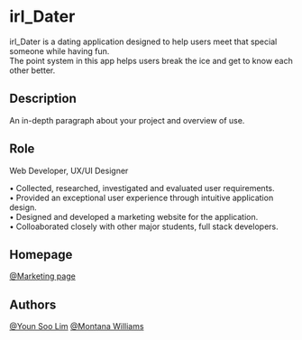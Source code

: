 # irl_Dater

irl_Dater is a dating application designed to help users meet that special someone while having fun. <br>
The point system in this app helps users break the ice and get to know each other better.

## Description

An in-depth paragraph about your project and overview of use.

## Role

Web Developer, UX/UI Designer

• Collected, researched, investigated and evaluated user requirements.  <br>
• Provided an exceptional user experience through intuitive application design. <br>
• Designed and developed a marketing website for the application. <br>
• Colloaborated closely with other major students, full stack developers.

## Homepage
[@Marketing page](http://irldater.younsoolim.com/)

## Authors

[@Youn Soo Lim](https://www.linkedin.com/in/younsoo-lim)
[@Montana Williams](https://www.instagram.com/montanaawilliams/?hl=en)
